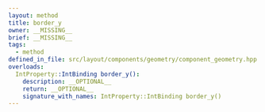 ```yaml
---
layout: method
title: border_y
owner: __MISSING__
brief: __MISSING__
tags:
  - method
defined_in_file: src/layout/components/geometry/component_geometry.hpp
overloads:
  IntProperty::IntBinding border_y():
    description: __OPTIONAL__
    return: __OPTIONAL__
    signature_with_names: IntProperty::IntBinding border_y()
---
```

